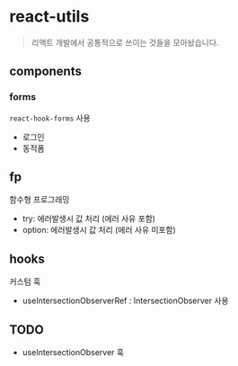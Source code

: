 # react-utils

> 리액트 개발에서 공통적으로 쓰이는 것들을 모아놨습니다.

## components

### forms

`react-hook-forms` 사용

- 로그인
- 동적폼

## fp

함수형 프로그래밍

- try: 에러발생시 값 처리 (에러 사유 포함)
- option: 에러발생시 값 처리 (에러 사유 미포함)

## hooks

커스텀 훅

- useIntersectionObserverRef : IntersectionObserver 사용

## TODO

- useIntersectionObserver 훅
